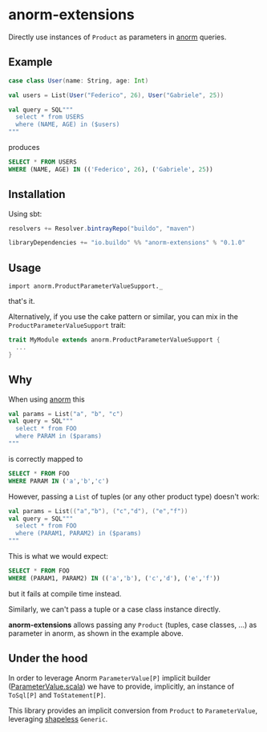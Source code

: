 # anorm-extensions

Directly use instances of `Product` as parameters in [anorm](https://github.com/playframework/anorm) queries.

## Example

```scala
case class User(name: String, age: Int)

val users = List(User("Federico", 26), User("Gabriele", 25))

val query = SQL"""
  select * from USERS
  where (NAME, AGE) in ($users)
"""
```

produces

```SQL
SELECT * FROM USERS
WHERE (NAME, AGE) IN (('Federico', 26), ('Gabriele', 25))
```

## Installation
Using sbt:

```sbt
resolvers += Resolver.bintrayRepo("buildo", "maven")

libraryDependencies += "io.buildo" %% "anorm-extensions" % "0.1.0"
```

## Usage
`import anorm.ProductParameterValueSupport._`

that's it.

Alternatively, if you use the cake pattern or similar, you can mix in the `ProductParameterValueSupport` trait:

```scala
trait MyModule extends anorm.ProductParameterValueSupport {
  ...
}
```



## Why
When using [anorm](https://github.com/playframework/anorm) this

```scala
val params = List("a", "b", "c")
val query = SQL"""
  select * from FOO
  where PARAM in ($params)
"""
``` 

is correctly mapped to

```sql
SELECT * FROM FOO
WHERE PARAM IN ('a','b','c')
```

However, passing a `List` of tuples (or any other product type) doesn't work:

```scala
val params = List(("a","b"), ("c","d"), ("e","f"))
val query = SQL"""
  select * from FOO
  where (PARAM1, PARAM2) in ($params)
"""
```

This is what we would expect:

```SQL
SELECT * FROM FOO
WHERE (PARAM1, PARAM2) IN (('a','b'), ('c','d'), ('e','f'))
```

but it fails at compile time instead.

Similarly, we can't pass a tuple or a case class instance directly.

**anorm-extensions** allows passing any `Product` (tuples, case classes, ...) as parameter in anorm, as shown in the example above.

## Under the hood

In order to leverage Anorm `ParameterValue[P]` implicit builder ([ParameterValue.scala](https://github.com/playframework/anorm/blob/master/core/src/main/scala/anorm/ParameterValue.scala)) we have to provide, implicitly, an instance of `ToSql[P]` and `ToStatement[P]`.

This library provides an implicit conversion from `Product` to `ParameterValue`, leveraging [shapeless](https://github.com/milessabin/shapeless) `Generic`.
